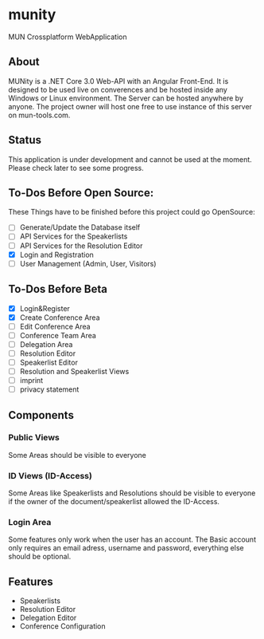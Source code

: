 # munity
MUN Crossplatform WebApplication

## About
MUNity is a .NET Core 3.0 Web-API with an Angular Front-End. It is designed to be used live on converences and be hosted inside any
Windows or Linux environment. The Server can be hosted anywhere by anyone. The project owner will host one free to use instance of this
server on mun-tools.com.

## Status
This application is under development and cannot be used at the moment. Please check later to see some progress.

## To-Dos Before Open Source:
These Things have to be finished before this project could go OpenSource: 
* [ ] Generate/Update the Database itself
* [ ] API Services for the Speakerlists
* [ ] API Services for the Resolution Editor
* [X] Login and Registration
* [ ] User Management (Admin, User, Visitors)

## To-Dos Before Beta
* [X] Login&Register
* [X] Create Conference Area
* [ ] Edit Conference Area
* [ ] Conference Team Area
* [ ] Delegation Area
* [ ] Resolution Editor
* [ ] Speakerlist Editor
* [ ] Resolution and Speakerlist Views
* [ ] imprint
* [ ] privacy statement

## Components

### Public Views
Some Areas should be visible to everyone

### ID Views (ID-Access)
Some Areas like Speakerlists and Resolutions should be visible to everyone if the owner of the document/speakerlist 
allowed the ID-Access.

### Login Area
Some features only work when the user has an account.
The Basic account only requires an email adress, username and password, everything else should be optional.

## Features
* Speakerlists
* Resolution Editor
* Delegation Editor
* Conference Configuration
